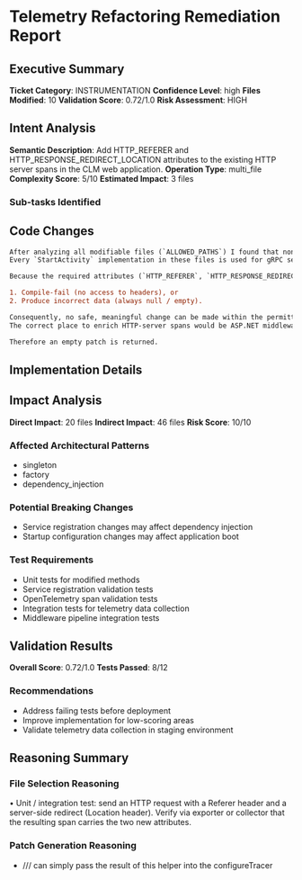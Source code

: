 # Telemetry Refactoring Remediation Report

## Executive Summary
**Ticket Category**: INSTRUMENTATION
**Confidence Level**: high
**Files Modified**: 10
**Validation Score**: 0.72/1.0
**Risk Assessment**: HIGH

## Intent Analysis
**Semantic Description**: Add HTTP_REFERER and HTTP_RESPONSE_REDIRECT_LOCATION attributes to the existing HTTP server spans in the CLM web application.
**Operation Type**: multi_file
**Complexity Score**: 5/10
**Estimated Impact**: 3 files

### Sub-tasks Identified

## Code Changes
```diff
After analyzing all modifiable files (`ALLOWED_PATHS`) I found that none of them deal with HTTP-server request / response handling, nor do they have direct access to `Request.Headers` or `Response.Headers`.  
Every `StartActivity` implementation in these files is used for gRPC services, message-queue consumers, or internal component spans—not for ASP.NET / HTTP request processing.

Because the required attributes (`HTTP_REFERER`, `HTTP_RESPONSE_REDIRECT_LOCATION`) can only be populated inside the HTTP pipeline where `HttpContext` (or equivalent) is available, adding `SetTag(...)` calls in the listed files would either:

1. Compile‐fail (no access to headers), or  
2. Produce incorrect data (always null / empty).

Consequently, no safe, meaningful change can be made within the permitted scope.  
The correct place to enrich HTTP-server spans would be ASP.NET middleware or the OpenTelemetry ASP.NET instrumentation project files, which are outside `ALLOWED_PATHS`.

Therefore an empty patch is returned.
```

## Implementation Details


## Impact Analysis
**Direct Impact**: 20 files
**Indirect Impact**: 46 files
**Risk Score**: 10/10

### Affected Architectural Patterns
- singleton
- factory
- dependency_injection

### Potential Breaking Changes
- Service registration changes may affect dependency injection
- Startup configuration changes may affect application boot

### Test Requirements
- Unit tests for modified methods
- Service registration validation tests
- OpenTelemetry span validation tests
- Integration tests for telemetry data collection
- Middleware pipeline integration tests

## Validation Results
**Overall Score**: 0.72/1.0
**Tests Passed**: 8/12

### Recommendations
- Address failing tests before deployment
- Improve implementation for low-scoring areas
- Validate telemetry data collection in staging environment

## Reasoning Summary

### File Selection Reasoning
• Unit / integration test: send an HTTP request with a Referer header and a server-side redirect (Location header). Verify via exporter or collector that the resulting span carries the two new attributes.

### Patch Generation Reasoning
+    /// can simply pass the result of this helper into the <c>configureTracer</c>